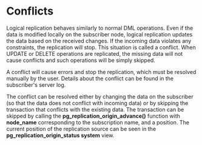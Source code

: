 # Conflicts<a name="EN-US_TOPIC_0000001261441947"></a>

Logical replication behaves similarly to normal DML operations. Even if the data is modified locally on the subscriber node, logical replication updates the data based on the received changes. If the incoming data violates any constraints, the replication will stop. This situation is called a conflict. When UPDATE or DELETE operations are replicated, the missing data will not cause conflicts and such operations will be simply skipped.

A conflict will cause errors and stop the replication, which must be resolved manually by the user. Details about the conflict can be found in the subscriber's server log.

The conflict can be resolved either by changing the data on the subscriber \(so that the data does not conflict with incoming data\) or by skipping the transaction that conflicts with the existing data. The transaction can be skipped by calling the  **pg\_replication\_origin\_advance\(\)**  function with  **node\_name**  corresponding to the subscription name, and a position. The current position of the replication source can be seen in the  **pg\_replication\_origin\_status system**  view.

